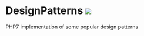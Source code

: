 # DesignPatterns <img src="https://travis-ci.org/ejaszke/DesignPatterns.svg?branch=master" />
PHP7 implementation of some popular design patterns
